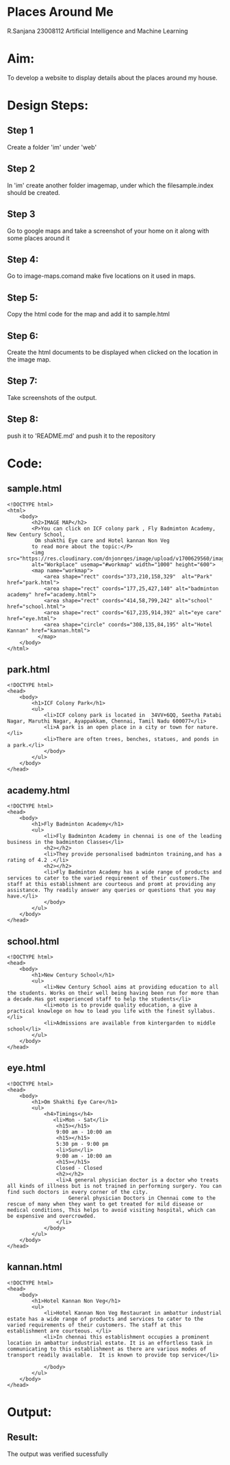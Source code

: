 # Places Around Me
R.Sanjana
23008112
Artificial Intelligence and Machine Learning
# Aim:
To develop a website to display details about the places around my house.

# Design Steps:
## Step 1
Create a folder 'im' under 'web'

## Step 2
In 'im' create another folder imagemap, under which the filesample.index should be created.
## Step 3
Go to google maps and take a screenshot of your home on it along with some places around it

## Step 4:
Go to image-maps.comand make five locations on it used in maps.

## Step 5:
Copy the html code for the map and add it to sample.html

## Step 6:
Create the html documents to be displayed when clicked on the location in the image map.

## Step 7:
Take screenshots of the output.

## Step 8:
push it to 'README.md' and push it to the repository

# Code:

## sample.html
```
<!DOCTYPE html>
<html>
    <body>
        <h2>IMAGE MAP</h2>
        <P>You can click on ICF colony park , Fly Badmimton Academy, New Century School, 
         Om shakthi Eye care and Hotel kannan Non Veg
        to read more about the topic:</P>
        <img src="https://res.cloudinary.com/dnjonrqes/image/upload/v1700629560/imagemap_ekgqtc.png" 
        alt="Workplace" usemap="#workmap" width="1000" height="600">
        <map name="workmap">
            <area shape="rect" coords="373,210,158,329"  alt="Park" href="park.html">
            <area shape="rect" coords="177,25,427,140" alt="badminton academy" href="academy.html">
            <area shape="rect" coords="414,58,799,242" alt="school" href="school.html">
            <area shape="rect" coords="617,235,914,392" alt="eye care" href="eye.html">
            <area shape="circle" coords="308,135,84,195" alt="Hotel Kannan" href="kannan.html">
          </map>
    </body>
</html>
```

## park.html

```
<!DOCTYPE html>
<head>
    <body>
        <h1>ICF Colony Park</h1>
        <ul>
            <li>ICF colony park is located in  34VV+6QQ, Seetha Patabi Nagar, Maruthi Nagar, Ayappakkam, Chennai, Tamil Nadu 600077</li>
            <li>A park is an open place in a city or town for nature.</li>
            <li>There are often trees, benches, statues, and ponds in a park.</li>
            </body> 
        </ul>
    </body>
</head>
```

## academy.html
```
<!DOCTYPE html>
<head>
    <body>
        <h1>Fly Badminton Academy</h1>
        <ul>
            <li>Fly Badminton Academy in chennai is one of the leading business in the badminton Classes</li>
            <h2></h2>
            <li>They provide personalised badminton training,and has a rating of 4.2 .</li>
            <h2></h2>
            <li>Fly Badminton Academy has a wide range of products and services to cater to the varied requirement of their customers.The staff at this establishment are courteous and promt at providing any assistance. Thy readily answer any queries or questions that you may have.</li>
            </body> 
        </ul>
    </body>
</head>
```
## school.html
```
<!DOCTYPE html>
<head>
    <body>
        <h1>New Century School</h1>
        <ul>
            <li>New Century School aims at providing education to all the students. Works on their well being having been run for more than a decade.Has got experienced staff to help the students</li>
            <li>moto is to provide quality education, a give a practical knowlege on how to lead you life with the finest syllabus.</li>
            <li>Admissions are available from kintergarden to middle school</li>
        </ul>
    </body>
</head>
```
## eye.html
```
<!DOCTYPE html>
<head>
    <body>
        <h1>Om Shakthi Eye Care</h1>
        <ul>
            <h4>Timings</h4>
               <li>Mon - Sat</li> 
                <h15></h15>              
                9:00 am - 10:00 am
                <h15></h15>
                5:30 pm - 9:00 pm
                <li>Sun</li>
                9:00 am - 10:00 am
                <h15></h15>
                Closed - Closed
                <h2></h2>
                <li>A general physician doctor is a doctor who treats all kinds of illness but is not trained in performing surgery. You can find such doctors in every corner of the city. 
                    General physician Doctors in Chennai come to the rescue of many when they want to get treated for mild disease or medical conditions, This helps to avoid visiting hospital, which can be expensive and overcrowded.
                </li>
            </body> 
        </ul>
    </body>
</head>
```

## kannan.html
```
<!DOCTYPE html>
<head>
    <body>
        <h1>Hotel Kannan Non Veg</h1>
        <ul>
            <li>Hotel Kannan Non Veg Restaurant in ambattur industrial estate has a wide range of products and services to cater to the varied requirements of their customers. The staff at this establishment are courteous. </li>
            <li>In chennai this establishment occupies a prominent location in ambattur industrial estate. It is an effortless task in communicating to this establishment as there are various modes of transport readily available.  It is known to provide top service</li>
            
            </body> 
        </ul>
    </body>
</head>
```



# Output:


## Result:
The output was verified sucessfully

